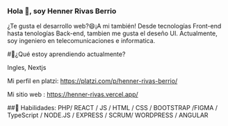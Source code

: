 ### Hola  👋, soy Henner Rivas Berrio
  ¿Te gusta el desarrollo web?😄¡A mi también! Desde tecnologías Front-end hasta tenologías Back-end, tambien me gusta el deseño UI. 
Actualmente, soy ingeniero en telecomunicaciones e informatica.


#🌱¿Qué estoy aprendiendo actualmente?

Ingles, Nextjs 

Mi perfil en platzi: https://platzi.com/p/henner-rivas-berrio/

Mi sitio web : https://henner-rivas.vercel.app/

##🔭 Habilidades: 
PHP/ REACT / JS / HTML / CSS / BOOTSTRAP /FIGMA / TypeScript / NODE.JS / EXPRESS / SCRUM/ WORDPRESS / ANGULAR 

